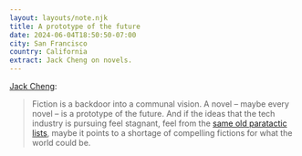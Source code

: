 ```yaml
---
layout: layouts/note.njk
title: A prototype of the future
date: 2024-06-04T18:50:50-07:00
city: San Francisco
country: California
extract: Jack Cheng on novels.
---
```


[Jack Cheng](https://www.jackcheng.com/sunday/423-die-hard-calmwashing-and-cosplaying-the-future/):

> Fiction is a backdoor into a communal vision. A novel – maybe every novel – is a prototype of the future. And if the ideas that the tech industry is pursuing feel stagnant, feel from the [same old paratactic lists](https://kschroeder.substack.com/p/recognizing-stagnation), maybe it points to a shortage of compelling fictions for what the world could be.
